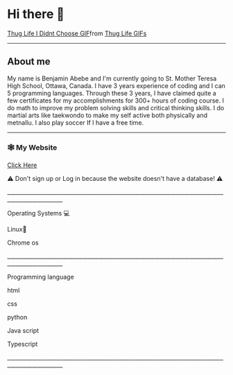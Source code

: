 <html>
 <body>
<h1>Hi there 👋</h1>
<div class="tenor-gif-embed" data-postid="24034177" data-share-method="host" data-aspect-ratio="0.909375" data-width="100%"><a href="https://tenor.com/view/thug-life-i-didnt-choose-the-thug-life-chose-me-gangsta-bad-boy-gif-24034177">Thug Life I Didnt Choose GIF</a>from <a href="https://tenor.com/search/thug+life-gifs">Thug Life GIFs</a></div> <script type="text/javascript" async src="https://tenor.com/embed.js"></script>

________________________________________________________
<h2>About me</h2> 
 <p>My name is Benjamin Abebe and I'm currently going to St. Mother Teresa High School, Ottawa, Canada. I have 3 years experience of coding and I can 5 programming languages. Through these 3 years, I have claimed quite a few certificates for my accomplishments for 300+ hours of coding course. I do math to improve my problem solving skills and critical thinking skills. I do martial arts like taekwondo to make my self active both physically and metnallu. I also play soccer If I have a free time.</p>

__________________________________________________________________________________________________
<h3> 🕸️ My Website </h3>
<p><a href="https://goldghost231.github.io/My-website/">Click Here</a></p>

<p>⚠︎ Don't sign up or Log in because the website doesn't have a database! ⚠︎ </p>
__________________________________________________________________________________________________
 <p>Operating Systems 💻</p>
 <p>Linux🐧</p>
<p>Chrome os</p>
__________________________________________________________________________________________________
 <p>Programming language </p>
 <p>html</p>
 <p>css</p>
 <p>python</p> 
 <p>Java script</p>
 Typescript</p>
__________________________________________________________________________________________________
 </body>
</html>
